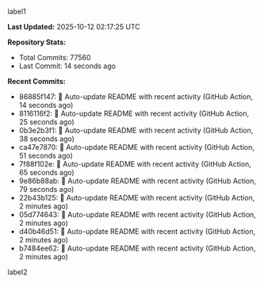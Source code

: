 
label1 
<!-- ACTIVITY_START -->
**Last Updated:** 2025-10-12 02:17:25 UTC

**Repository Stats:**
- Total Commits: 77560
- Last Commit: 14 seconds ago

**Recent Commits:**
- 86885f147: 🤖 Auto-update README with recent activity (GitHub Action, 14 seconds ago)
- 8116116f2: 🤖 Auto-update README with recent activity (GitHub Action, 25 seconds ago)
- 0b3e2b3f1: 🤖 Auto-update README with recent activity (GitHub Action, 38 seconds ago)
- ca47e7870: 🤖 Auto-update README with recent activity (GitHub Action, 51 seconds ago)
- 7f88f102e: 🤖 Auto-update README with recent activity (GitHub Action, 65 seconds ago)
- 9e86b88ab: 🤖 Auto-update README with recent activity (GitHub Action, 79 seconds ago)
- 22b43b125: 🤖 Auto-update README with recent activity (GitHub Action, 2 minutes ago)
- 05d774643: 🤖 Auto-update README with recent activity (GitHub Action, 2 minutes ago)
- d40b46d51: 🤖 Auto-update README with recent activity (GitHub Action, 2 minutes ago)
- b7484ee62: 🤖 Auto-update README with recent activity (GitHub Action, 2 minutes ago)
<!-- ACTIVITY_END -->

label2
